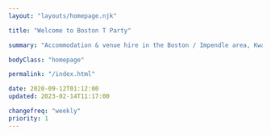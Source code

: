 ```yaml
---
layout: "layouts/homepage.njk"

title: "Welcome to Boston T Party"

summary: "Accommodation & venue hire in the Boston / Impendle area, Kwazulu Natal. From individual leisure guests to groups, backpackers, campers, bikers & hikers, birthday celebrations, farm-style weddings, office events, team building activities, and bull's parties."

bodyClass: "homepage"

permalink: "/index.html"

date: 2020-09-12T01:12:00
updated: 2023-02-14T11:17:00

changefreq: "weekly"
priority: 1
---
```

